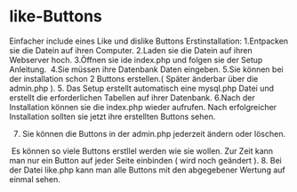 # like-Buttons
Einfacher include eines Like und dislike Buttons
Erstinstallation:
1.Entpacken sie die Datein auf ihren Computer.
2.Laden sie die Datein auf ihren Webserver hoch.
3.Öffnen sie ide index.php und folgen sie der Setup Anleitung.
<img src="">
4.Sie müssen ihre Datenbank Daten eingeben.
5.Sie können bei der installation schon 2 Buttons erstellen.( Später änderbar über die admin.php ).
5. Das Setup erstellt automatisch eine mysql.php Datei und erstellt die erforderlichen Tabellen auf ihrer Datenbank.
6.Nach der Installation können sie die index.php wieder aufrufen.
Nach erfolgreicher Installation sollten sie jetzt ihre erstellten Buttons sehen.

7. Sie können die Buttons in der admin.php jederzeit ändern oder löschen.
<img src="">
   Es können so viele Buttons erstllel werden wie sie wollen.
   Zur Zeit kann man nur ein Button auf jeder Seite einbinden ( wird noch geändert ).
8. Bei der Datei like.php kann man alle Buttons mit den abgegebener Wertung auf einmal sehen.   
<img src="">
